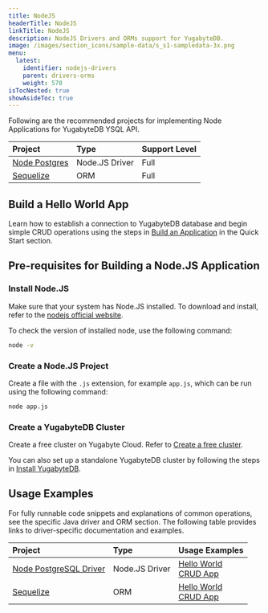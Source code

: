```yaml
---
title: NodeJS
headerTitle: NodeJS
linkTitle: NodeJS
description: NodeJS Drivers and ORMs support for YugabyteDB.
image: /images/section_icons/sample-data/s_s1-sampledata-3x.png
menu:
  latest:
    identifier: nodejs-drivers
    parent: drivers-orms
    weight: 570
isTocNested: true
showAsideToc: true
---
```

Following are the recommended projects for implementing Node Applications for YugabyteDB YSQL API.

| Project | Type | Support Level |
| :------ | :--- | :------------ |
| [Node Postgres](postgres-node-driver) | Node.JS Driver | Full |
| [Sequelize](sequelize) | ORM | Full |

## Build a Hello World App

Learn how to establish a connection to YugabyteDB database and begin simple CRUD operations using the steps in [Build an Application](/latest/quick-start/build-apps/nodejs/) in the Quick Start section.

## Pre-requisites for Building a Node.JS Application

### Install Node.JS

Make sure that your system has Node.JS installed. To download and install, refer to the [nodejs official website](https://nodejs.org/en/download/).

To check the version of installed node, use the following command:

```sh
node -v
```

### Create a Node.JS Project

Create a file with the `.js` extension, for example `app.js`, which can be run using the following command:

```sh
node app.js
```

### Create a YugabyteDB Cluster

Create a free cluster on Yugabyte Cloud. Refer to [Create a free cluster](../../yugabyte-cloud/cloud-basics/create-clusters-free/).

You can also set up a standalone YugabyteDB cluster by following the steps in [Install YugabyteDB](/latest/quick-start/install/macos).

## Usage Examples

For fully runnable code snippets and explanations of common operations, see the specific Java driver and ORM section. The following table provides links to driver-specific documentation and examples.

| Project | Type | Usage Examples |
| :------ | :--- | :------------- |
| [Node PostgreSQL Driver](postgres-node-driver/) | Node.JS Driver | [Hello World](/latest/quick-start/build-apps/nodejs/ysql-pg/) <br />[CRUD App](postgres-node-driver)
| [Sequelize](sequelize/) | ORM | [Hello World](/latest/quick-start/build-apps/nodejs/ysql-sequelize/) <br />[CRUD App](sequelize)
